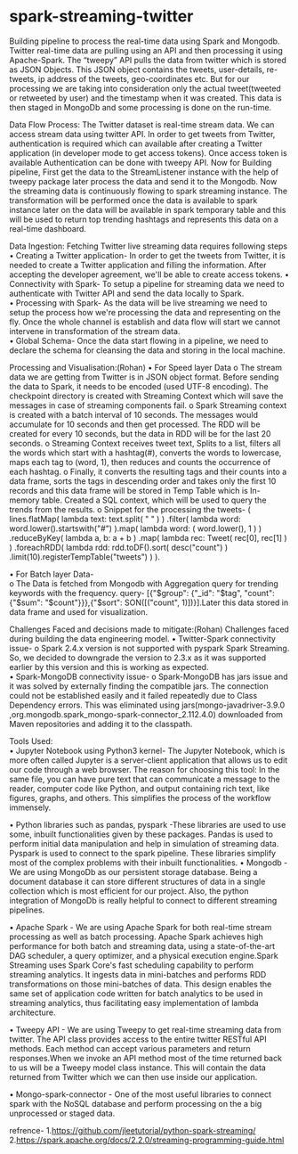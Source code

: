 # spark-streaming-twitter
Building pipeline to process the real-time data using Spark and Mongodb.
Twitter real-time data are pulling using an API and then processing it using Apache-Spark. The “tweepy” API pulls the data from twitter which is stored as JSON Objects. This JSON object contains the tweets, user-details, re-tweets, ip address of the tweets, geo-coordinates etc. But for our processing we are taking into consideration only the actual tweet(tweeted or retweeted by user) and the timestamp when it was created. This data is then staged in MongoDb and some processing is done on the run-time. 

Data Flow Process:
The Twitter dataset is real-time stream data. We can access stream data using twitter API. In order to get tweets from Twitter, authentication is required which can available after creating a Twitter application (in developer mode to get access tokens). Once access token is available Authentication can be done with tweepy API. 
Now for Building pipeline, First get the data to the StreamListener instance with the help of tweepy package later process the data and send it to the Mongodb. 
Now the streaming data is continuously flowing to spark streaming instance. The transformation will be performed once the data is available to spark instance later on the data will be available in spark temporary table and this will be used to return top trending hashtags and represents this data on a real-time dashboard.

Data Ingestion: 
Fetching Twitter live streaming  data requires following steps 
• Creating a Twitter application- In order to get the tweets from Twitter, it is needed to create a Twitter application and filling the information. After accepting the developer agreement,  we'll be able to create access tokens. 
• Connectivity with Spark- To setup a pipeline for streaming data we need to authenticate with Twitter API and send the data locally to Spark.  
• Processing with Spark- As the data will be live streaming we need to setup the process how we're processing the data and representing on the fly. Once the whole channel is establish and data flow will start we cannot intervene in transformation of the stream data.   
• Global Schema- Once the data start flowing in a pipeline,  we need to declare the schema for cleansing the data and storing in the local machine. 

Processing and Visualisation:(Rohan) 
• For Speed layer Data 
o The stream data we are getting from Twitter is in JSON object format. Before sending the data to Spark, it needs to be encoded (used UTF-8 encoding). The checkpoint directory is created with Streaming Context which will save the messages in case of streaming components fail. 
o Spark Streaming context is created with a batch interval of 10 seconds. The messages would accumulate for 10 seconds and then get processed. The RDD will be created for every 10 seconds, but the data in RDD will be for the last 20 seconds. 
o Streaming Context receives tweet text, Splits to a list, filters all the words which start with a hashtag(#), converts the words to lowercase, maps each tag to (word, 1), then reduces and counts the occurrence of each hashtag.
o Finally, it converts the resulting tags and their counts into a data frame, sorts the tags in descending order and takes only the first 10 records and this data frame will be stored in Temp Table which is In-memory table. Created a SQL context, which will be used to query the trends from the results. 
o Snippet for the processing the tweets-
( lines.flatMap( lambda text: text.split( " " ) ) .filter( lambda word: word.lower().startswith("#") ).map( lambda word: ( word.lower(), 1 ) ) .reduceByKey( lambda a, b: a + b ) .map( lambda rec: Tweet( rec[0], rec[1] ) ) .foreachRDD( lambda rdd: rdd.toDF().sort( desc("count") ) .limit(10).registerTempTable("tweets") ) ). 

• For Batch layer Data-   
o The Data is fetched from Mongodb with Aggregation query for trending keywords with the frequency. 
query- [{"$group": {"_id": "$tag", "count": {"$sum": "$count"}}},{"$sort": SON([("count", 1)])}].Later this data stored in data frame and used for visualization.

Challenges Faced and decisions made to mitigate:(Rohan) Challenges faced during building the data engineering model. 
• Twitter-Spark connectivity issue- 
o  Spark 2.4.x version is not supported with pyspark Spark Streaming. So, we decided to downgrade the version to 2.3.x as it was supported earlier by this version and this is working as expected.  
• Spark-MongoDB connectivity issue- 
o Spark-MongoDB has jars issue and it was solved by externally finding the compatible jars. The connection could not be established easily and it failed repeatedly due to Class Dependency errors. This was eliminated using jars(mongo-javadriver-3.9.0 ,org.mongodb.spark_mongo-spark-connector_2.112.4.0) downloaded from Maven repositories and adding it to the classpath. 

Tools Used:  
• Jupyter Notebook using Python3 kernel- The Jupyter Notebook, which is more often called Jupyter is a server-client application that allows us to edit our code through a web browser. The reason for choosing this tool: In the same file, you can have pure text that can communicate a message to the reader, computer code like Python, and output containing rich text, like figures, graphs, and others. This simplifies the process of the workflow immensely.

• Python libraries such as pandas, pyspark -These libraries are used to use some, inbuilt functionalities given by these packages. Pandas is used to perform initial data manipulation and help in simulation of streaming data. Pyspark is used to connect to the spark pipeline. These libraries simplify most of the complex problems with their inbuilt functionalities.
• Mongodb - We are using MongoDb as our persistent storage database. Being a document database it can store different structures of data in a single collection which is most efficient for our project. Also, the python integration of MongoDb is really helpful to connect to different streaming pipelines.

• Apache Spark - We are using Apache Spark for both real-time stream processing as well as batch processing. Apache Spark achieves high performance for both batch and streaming data, using a state-of-the-art DAG scheduler, a query optimizer, and a physical execution engine.Spark Streaming uses Spark Core's fast scheduling capability to perform streaming analytics. It ingests data in mini-batches and performs RDD transformations on those mini-batches of data. This design enables the same set of application code written for batch analytics to be used in streaming analytics, thus facilitating easy implementation of lambda architecture. 

• Tweepy API - We are using Tweepy to get real-time streaming data from twitter. The API class provides access to the entire twitter RESTful API methods. Each method can accept various parameters and return responses.When we invoke an API method most of the time returned back to us will be a Tweepy model class instance. This will contain the data returned from Twitter which we can then use inside our application. 

• Mongo-spark-connector - One of the most useful libraries to connect spark with the NoSQL database and perform processing on the a big unprocessed or staged data. 

refrence- 
1.https://github.com/jleetutorial/python-spark-streaming/
2.https://spark.apache.org/docs/2.2.0/streaming-programming-guide.html 

